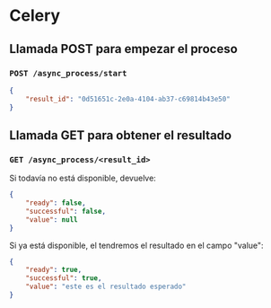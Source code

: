 # Celery
## Llamada POST para empezar el proceso
### `POST /async_process/start`
```json
{
    "result_id": "0d51651c-2e0a-4104-ab37-c69814b43e50"
}
```

## Llamada GET para obtener el resultado
### `GET /async_process/<result_id>` 
Si todavía no está disponible, devuelve:
```json
{
    "ready": false,
    "successful": false,
    "value": null
}
```
Si ya está disponible, el tendremos el resultado en el campo "value":
```json
{
    "ready": true,
    "successful": true,
    "value": "este es el resultado esperado"
}
```